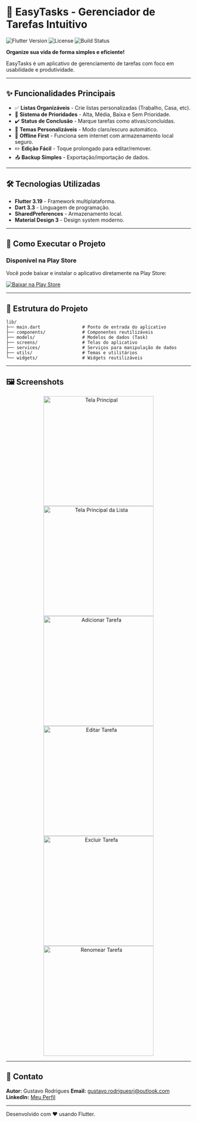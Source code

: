 # 📱 EasyTasks - Gerenciador de Tarefas Intuitivo

![Flutter Version](https://img.shields.io/badge/flutter-3.19.5-blue)
![License](https://img.shields.io/badge/license-MIT-green)
![Build Status](https://img.shields.io/badge/build-passing-brightgreen)

**Organize sua vida de forma simples e eficiente!** 

EasyTasks é um aplicativo de gerenciamento de tarefas com foco em usabilidade e produtividade.

---

## ✨ Funcionalidades Principais

- ✅ **Listas Organizáveis** - Crie listas personalizadas (Trabalho, Casa, etc).
- 🚨 **Sistema de Prioridades** - Alta, Média, Baixa e Sem Prioridade.
- ✔️ **Status de Conclusão** - Marque tarefas como ativas/concluídas.
- 🎨 **Temas Personalizáveis** - Modo claro/escuro automático.
- 📱 **Offline First** - Funciona sem internet com armazenamento local seguro.
- ✏️ **Edição Fácil** - Toque prolongado para editar/remover.
- 📤 **Backup Simples** - Exportação/importação de dados.

---

## 🛠️ Tecnologias Utilizadas

- **Flutter 3.19** - Framework multiplataforma.
- **Dart 3.3** - Linguagem de programação.
- **SharedPreferences** - Armazenamento local.
- **Material Design 3** - Design system moderno.

---

## 🚀 Como Executar o Projeto

### Disponível na Play Store

Você pode baixar e instalar o aplicativo diretamente na Play Store:

[![Baixar na Play Store](https://img.shields.io/badge/Play%20Store-EasyTasks-blue?logo=google-play&style=for-the-badge)](https://play.google.com/store/apps/details?id=com.seuusuario.easytasks)

---

## 📂 Estrutura do Projeto

```plaintext
lib/
├── main.dart                # Ponto de entrada do aplicativo
├── components/              # Componentes reutilizáveis
├── models/                  # Modelos de dados (Task)
├── screens/                 # Telas do aplicativo
├── services/                # Serviços para manipulação de dados
├── utils/                   # Temas e utilitários
└── widgets/                 # Widgets reutilizáveis
```

---

## 🖼️ Screenshots

<p align="center"> 
<img src="screenshots/main1.png" width="300" alt="Tela Principal"> 
<img src="screenshots/main2.png" width="300" alt="Tela Principal da Lista"> 
<img src="screenshots/new_task.png" width="300" alt="Adicionar Tarefa"> 
<img src="screenshots/edit_task.png" width="300" alt="Editar Tarefa"> 
<img src="screenshots/delete_task.png" width="300" alt="Excluir Tarefa"> 
<img src="screenshots/rename_task.png" width="300" alt="Renomear Tarefa"> 
</p>     

---

## 📧 Contato

**Autor:** Gustavo Rodrigues
**Email:** gustavo.rodriguesrj@outlook.com
**LinkedIn:** [Meu Perfil](https://www.linkedin.com/in/gustavo-rodrigues-167264361?utm_source=share&utm_campaign=share_via&utm_content=profile&utm_medium=android_app)

---

Desenvolvido com ❤️ usando Flutter.